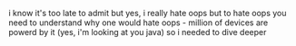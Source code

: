 i know it's too late to admit but yes, i really hate oops but to hate oops you need to understand why one would hate oops - million of devices are powerd by it (yes, i'm looking at you java) so i needed to dive deeper 